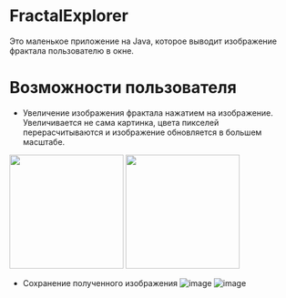 # FractalExplorer
Это маленькое приложение на Java, которое выводит изображение фрактала пользователю в окне.

# Возможности пользователя
- Увеличение изображения фрактала нажатием на изображение. Увеличивается не сама картинка, цвета пикселей перерасчитываются и изображение обновляется в большем масштабе.
<img src="https://user-images.githubusercontent.com/22643606/128031864-c18b6664-fe47-4f6f-bd3b-b93cfa0fb140.png" width="200" />
<img src="https://user-images.githubusercontent.com/22643606/128031933-8c39077e-617e-4057-a343-1c832d166436.png" width="200" />

- Сохранение полученного изображения
![image](https://user-images.githubusercontent.com/22643606/128032397-8f40395d-a42c-4768-9388-efe329dba9de.png)
![image](https://user-images.githubusercontent.com/22643606/128032628-43d69d17-8b4a-4676-be5e-aae655f35a23.png)
